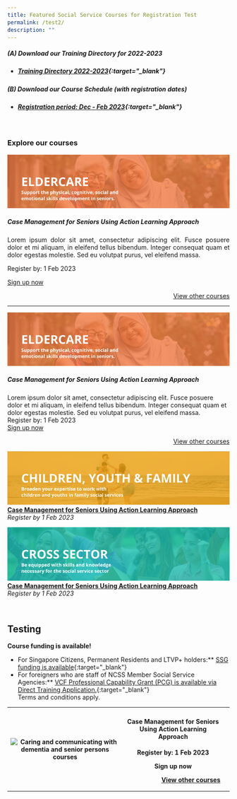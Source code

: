 ```yaml
---
title: Featured Social Service Courses for Registration Test
permalink: /test2/
description: ""
---
```

##### **(A) Download our Training Directory for 2022-2023**
* ##### [Training Directory 2022-2023](/files/Files%20for%20Learners/FY22-Training-Directory-updated-1Sept22.pdf){:target="_blank"} 

##### **(B) Download our Course Schedule (with registration dates)** <br>
* ##### [Registration period: Dec - Feb 2023](/files/Files%20for%20Learners/Monthly%20Featured%20Courses%20-%20Dec%20to%20Mar%202023.pdf){:target="_blank"}

<br>

<h3><b>Explore our courses</b></h3>

![](/images/training/eldercare-v2.png)
##### Case Management for Seniors Using Action Learning Approach
<p style="text-align: justify;">Lorem ipsum dolor sit amet, consectetur adipiscing elit. Fusce posuere dolor et mi aliquam, in eleifend tellus bibendum. Integer consequat quam et dolor egestas molestie. Sed eu volutpat purus, vel eleifend massa.<p> <p>Register by: 1 Feb 2023<p>

[Sign up now](https://www.ssi.gov.sg/training/eldercare/)

<p style="text-align: right;"><a href="https://www.ssi.gov.sg/training/eldercare/">View other courses<a>

***
	
![](/images/training/eldercare-v2.png)
##### Case Management for Seniors Using Action Learning Approach <br>
Lorem ipsum dolor sit amet, consectetur adipiscing elit. Fusce posuere dolor et mi aliquam, in eleifend tellus bibendum. Integer consequat quam et dolor egestas molestie. Sed eu volutpat purus, vel eleifend massa. <br>Register by: 1 Feb 2023<br>[Sign up now](https://www.ssi.gov.sg/training/eldercare/)

<p style="text-align: right;"><a href="https://www.ssi.gov.sg/training/eldercare/">View other courses<a>

![](/images/training/cyf-v2.png)
**[Case Management for Seniors Using Action Learning Approach](https://www.ssi.gov.sg/training/eldercare)** <br>
*Register by 1 Feb 2023*

![](/images/training/cross-sector-v2.png)
**[Case Management for Seniors Using Action Learning Approach](https://www.ssi.gov.sg/training/eldercare)** <br>
*Register by 1 Feb 2023*

<br>

## Testing
**Course funding is available!**

* For Singapore Citizens, Permanent Residents and LTVP+ holders:** [SSG funding is available](https://www.ssg-wsg.gov.sg/individuals/training-grants-incentives.html){:target="_blank"}  
* For foreigners who are staff of NCSS Member Social Service Agencies:** [VCF Professional Capability Grant (PCG) is available via Direct Training Application.](https://www.ncss.gov.sg/grants-search/detail-page/VCFProfessionalCapabilityGrant-LocalTraining){:target="_blank"} <br>
Terms and conditions apply.

<table>
	<tbody><tr>
		<th><img src="https://d33wubrfki0l68.cloudfront.net/e85eaca82bc23935d8f19586ce6f89f49020d0a2/e0cc2/images/website-grid.png" alt="Caring and communicating with dementia and senior persons courses"><th><h4>Case Management for Seniors Using Action Learning Approach</h4><p>Register by: 1 Feb 2023<p><p>Sign up now</p><p style="text-align: right;"><a href="https://www.ssi.gov.sg/training/eldercare/">View other courses<a>
<th><tr>
	<tbody>
<table>